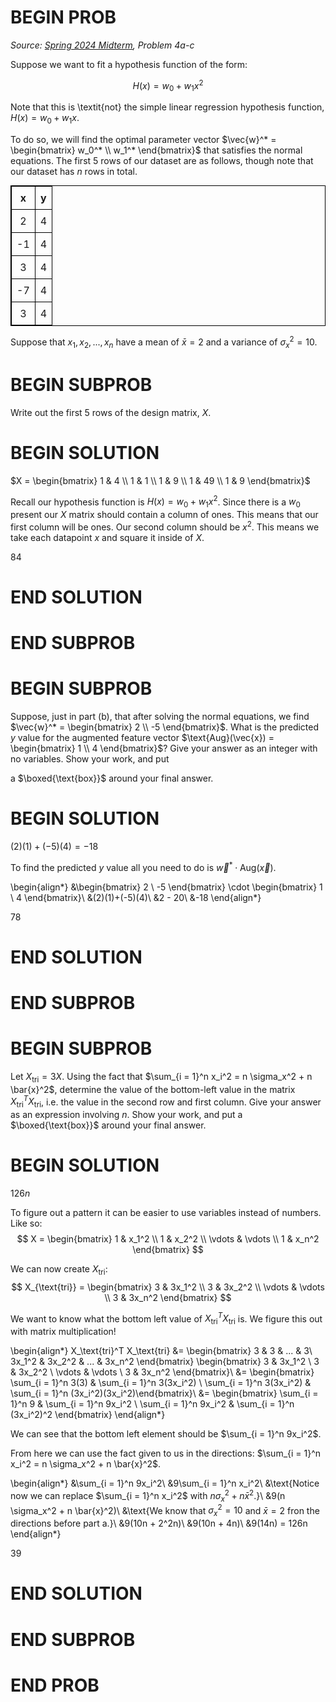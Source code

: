 # BEGIN PROB

<i>Source: [Spring 2024 Midterm](../sp24-midterm/index.html), Problem 4a-c</i>

Suppose we want to fit a hypothesis function of the form:

$$H(x) = w_0 + w_1 x^2$$

Note that this is \textit{not} the simple linear regression hypothesis function, $H(x) = w_0 + w_1x$.

To do so, we will find the optimal parameter vector $\vec{w}^* = \begin{bmatrix} w_0^* \\ w_1^* \end{bmatrix}$ that satisfies the normal equations. The first 5 rows of our dataset are as follows, though note that our dataset has $n$ rows in total.

<!-- | x  | y |
|----|---|
| 2  | 4 |
| -1 | 4 |
| 3  | 4 |
| -7 | 4 |
| 3  | 4 | -->

<table style="border: 1px solid black; border-collapse: collapse; margin: auto; text-align: center;">
  <tr>
    <th style="border: 1px solid black; padding: 8px;">x</th>
    <th style="border: 1px solid black; padding: 8px;">y</th>
  </tr>
  <tr>
    <td style="border: 1px solid black; padding: 8px;">2</td>
    <td style="border: 1px solid black; padding: 8px;">4</td>
  </tr>
  <tr>
    <td style="border: 1px solid black; padding: 8px;">-1</td>
    <td style="border: 1px solid black; padding: 8px;">4</td>
  </tr>
  <tr>
    <td style="border: 1px solid black; padding: 8px;">3</td>
    <td style="border: 1px solid black; padding: 8px;">4</td>
  </tr>
  <tr>
    <td style="border: 1px solid black; padding: 8px;">-7</td>
    <td style="border: 1px solid black; padding: 8px;">4</td>
  </tr>
  <tr>
    <td style="border: 1px solid black; padding: 8px;">3</td>
    <td style="border: 1px solid black; padding: 8px;">4</td>
  </tr>
</table>




Suppose that $x_1, x_2, ..., x_n$ have a mean of $\bar{x} = 2$ and a variance of $\sigma_x^2 = 10$.

# BEGIN SUBPROB

Write out the first 5 rows of the design matrix, $X$.

# BEGIN SOLUTION

$X = \begin{bmatrix} 1 & 4 \\ 1 & 1 \\ 1 & 9 \\ 1 & 49 \\ 1 & 9 \end{bmatrix}$

Recall our hypothesis function is $H(x) = w_0 + w_1x^2$. Since there is a $w_0$ present our $X$ matrix should contain a column of ones. This means that our first column will be ones. Our second column should be $x^2$. This means we take each datapoint $x$ and square it inside of $X$.

<average>84</average>

# END SOLUTION

# END SUBPROB

# BEGIN SUBPROB

Suppose, just in part (b), that after solving the normal equations, we find $\vec{w}^* = \begin{bmatrix} 2 \\ -5 \end{bmatrix}$. What is the predicted $y$ value for the augmented feature vector $\text{Aug}(\vec{x}) =  \begin{bmatrix} 1 \\ 4 \end{bmatrix}$? Give your answer as an integer with no variables. Show your work, and put 

a $\boxed{\text{box}}$ around your final answer.

# BEGIN SOLUTION

$(2)(1)+(-5)(4)=-18$

To find the predicted $y$ value all you need to do is $\vec w^* \cdot \text{Aug}(\vec x)$.

\begin{align*}
&\begin{bmatrix} 2 \\ -5 \end{bmatrix} \cdot \begin{bmatrix} 1 \\ 4 \end{bmatrix}\\
&(2)(1)+(-5)(4)\\
&2 - 20\\
&-18
\end{align*}

<average>78</average>

# END SOLUTION

# END SUBPROB

# BEGIN SUBPROB

Let $X_\text{tri} = 3 X$. Using the fact that $\sum_{i = 1}^n x_i^2 = n \sigma_x^2 + n \bar{x}^2$, determine the value of the bottom-left value in the matrix $X_\text{tri}^T X_\text{tri}$, i.e. the value in the second row and first column. Give your answer as an expression involving $n$. Show your work, and put a $\boxed{\text{box}}$ around your final answer.

# BEGIN SOLUTION

$126n$

To figure out a pattern it can be easier to use variables instead of numbers. Like so:
$$
X = \begin{bmatrix} 1 & x_1^2 \\ 1 & x_2^2 \\ \vdots & \vdots \\ 1 & x_n^2 \end{bmatrix}
$$

We can now create $X_{\text{tri}}$:
$$
X_{\text{tri}} = \begin{bmatrix} 3 & 3x_1^2 \\ 3 & 3x_2^2 \\ \vdots & \vdots \\ 3 & 3x_n^2 \end{bmatrix}
$$

We want to know what the bottom left value of $X_\text{tri}^T X_\text{tri}$ is. We figure this out with matrix multiplication!

\begin{align*}
X_\text{tri}^T X_\text{tri} &= \begin{bmatrix} 3 & 3 & ... & 3\\ 3x_1^2 & 3x_2^2 & ... & 3x_n^2 \end{bmatrix} \begin{bmatrix} 3 & 3x_1^2 \\ 3 & 3x_2^2 \\ \vdots & \vdots \\ 3 & 3x_n^2 \end{bmatrix}\\
&= \begin{bmatrix} \sum_{i = 1}^n 3(3) & \sum_{i = 1}^n 3(3x_i^2) \\  \sum_{i = 1}^n 3(3x_i^2) & \sum_{i = 1}^n (3x_i^2)(3x_i^2)\end{bmatrix}\\
&= \begin{bmatrix} \sum_{i = 1}^n 9 & \sum_{i = 1}^n 9x_i^2 \\ \sum_{i = 1}^n 9x_i^2 & \sum_{i = 1}^n (3x_i^2)^2 \end{bmatrix}
\end{align*}

We can see that the bottom left element should be $\sum_{i = 1}^n 9x_i^2$.

From here we can use the fact given to us in the directions: $\sum_{i = 1}^n x_i^2 = n \sigma_x^2 + n \bar{x}^2$.

\begin{align*}
&\sum_{i = 1}^n 9x_i^2\\
&9\sum_{i = 1}^n x_i^2\\
&\text{Notice now we can replace $\sum_{i = 1}^n x_i^2$ with $n \sigma_x^2 + n \bar{x}^2$.}\\
&9(n \sigma_x^2 + n \bar{x}^2)\\
&\text{We know that $\sigma_x^2 = 10$ and $\bar x = 2$ fron the directions before part a.}\\
&9(10n + 2^2n)\\
&9(10n + 4n)\\
&9(14n) = 126n
\end{align*}

<average>39</average>

# END SOLUTION

# END SUBPROB

# END PROB